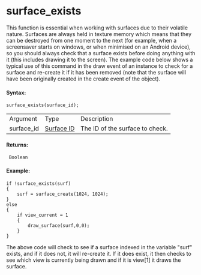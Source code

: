 # surface_exists

This function is essential when working with surfaces due to their
volatile nature. Surfaces are always held in texture memory which means
that they can be destroyed from one moment to the next (for example,
when a screensaver starts on windows, or when minimised on an Android
device), so you should always check that a surface exists before doing
anything with it (this includes drawing it to the screen). The example
code below shows a typical use of this command in the draw event of an
instance to check for a surface and re-create it if it has been removed
(note that the surface will have been originally created in the create
event of the object).

#### Syntax:

``` gml
surface_exists(surface_id);
```

|            |                                                                                                     |                                 |
|------------|-----------------------------------------------------------------------------------------------------|---------------------------------|
| Argument   | Type                                                                                                | Description                     |
| surface_id |  [Surface ID](../../../../../GameMaker_Language/GML_Reference/Drawing/Surfaces/surface_create)  | The ID of the surface to check. |

#### Returns:

``` gml
 Boolean
```

#### Example:

``` gml
if !surface_exists(surf)
{
    surf = surface_create(1024, 1024);
}
else
{
    if view_current = 1
    {
        draw_surface(surf,0,0);
    }
}
```

The above code will check to see if a surface indexed in the variable
"surf" exists, and if it does not, it will re-create it. If it does
exist, it then checks to see which view is currently being drawn and if
it is view\[1\] it draws the surface.
